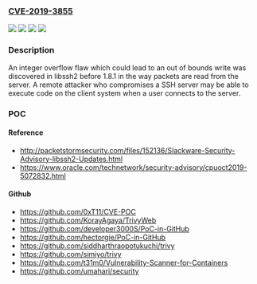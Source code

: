### [CVE-2019-3855](https://cve.mitre.org/cgi-bin/cvename.cgi?name=CVE-2019-3855)
![](https://img.shields.io/static/v1?label=Product&message=libssh2&color=blue)
![](https://img.shields.io/static/v1?label=Version&message=n%2Fa&color=blue)
![](https://img.shields.io/static/v1?label=Vulnerability&message=CWE-190&color=brighgreen)
![](https://img.shields.io/static/v1?label=Vulnerability&message=CWE-787&color=brighgreen)

### Description

An integer overflow flaw which could lead to an out of bounds write was discovered in libssh2 before 1.8.1 in the way packets are read from the server. A remote attacker who compromises a SSH server may be able to execute code on the client system when a user connects to the server.

### POC

#### Reference
- http://packetstormsecurity.com/files/152136/Slackware-Security-Advisory-libssh2-Updates.html
- https://www.oracle.com/technetwork/security-advisory/cpuoct2019-5072832.html

#### Github
- https://github.com/0xT11/CVE-POC
- https://github.com/KorayAgaya/TrivyWeb
- https://github.com/developer3000S/PoC-in-GitHub
- https://github.com/hectorgie/PoC-in-GitHub
- https://github.com/siddharthraopotukuchi/trivy
- https://github.com/simiyo/trivy
- https://github.com/t31m0/Vulnerability-Scanner-for-Containers
- https://github.com/umahari/security

